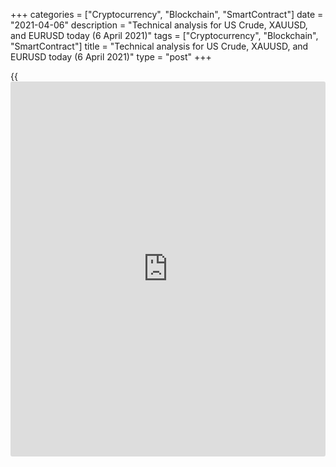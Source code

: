 +++
categories = ["Cryptocurrency", "Blockchain", "SmartContract"]
date = "2021-04-06"
description = "Technical analysis for US Crude, XAUUSD, and EURUSD today (6 April 2021)"
tags = ["Cryptocurrency", "Blockchain", "SmartContract"]
title = "Technical analysis for US Crude, XAUUSD, and EURUSD today (6 April 2021)"
type = "post"
+++

{{<iframe id="large-banner" src="https://www.bounty.group/#slide=18.0" width="100%" height="600" scrolling="no" style="border: 0px solid rgb(216, 221, 230); border-radius: 3px;">}}

2021-04-06

2021-04-06

Short-term analysis for oil, gold, and EURUSD for 06.04.2021Alex
Rodionov

I welcome my fellow traders! I have made a price forecast for US Crude,
XAUUSD, and EURUSD using a combination of margin zones methodology and
technical analysis. Based on the market analysis, I suggest entry
signals for intraday traders.

Gold traders are trying to break out the resistance - Target Zone 1732 -
1727. If the price closes higher at the US session, the next growth
target will be Gold Zone 1755 - 1752.

The article covers the following subjects:

## Oil price forecast for today: USCrude analysis

Yesterday, the short-term oil trend reversed down. As a result of the
reversal, last week's low was updated, and level 59.15 was broken out.
By the close of the US trading session, the price had corrected and is
now testing the broken out Intermediary Zone 59.68 - 59.42 from the
bottom up.

From yesterday's low, it is possible to build the new trend's key
resistance and get the boundaries of 60.45 - 60.20. Together with the
broken out Intermediary Zone, the resistance forms a zone of good sell
prices 60.45 - 59.42.

Today it is profitable to look for new short trades entered in the zone
of good sell prices with the target at the level of 57.35.

### [USCrude][1] trading ideas for today:

Sell from the zone of 59.42 - 60.45. TakeProfit: 57.35. StopLoss: 61.00

* * *

## Gold price forecast for today: XAUUSD analysis

Gold traders are trying to break out the resistance - Target Zone 1732 -
1727. If the price closes higher at the US session, the next growth
target will be Gold Zone 1755 - 1752.

Now the price is correcting and testing the local support 1730 - 1732.
Just below is the stronger support level 1726 - 1724. The trend border
is in the zone of 1713 - 1711.

Today, it is profitable to look for only gold purchases in all support
levels indicated above. The target will be today's high 1737.

### [XAUUSD][2] trading ideas for today:

  1. Open buy positions according to the pattern in 1730 - 1732. TakeProfit: 1737. StopLoss: according to the pattern rules.

  2. Buy according to the pattern in Additional Zone 1726 - 1724. TakeProfit: 1737. StopLoss: according to the pattern rules.

* * *

## Euro/Dollar forecast for today: EURUSD analysis

The short-term euro trend reversed up. Yesterday the Intermediary Zone
1.1792 - 1.1784 was broken out. The US trading session closed the price
above the level. Now the target for purchases is the Target Zone 1.1880
- 1.1864.

Now the price is correcting. Today, enter euro purchases at favorable
prices at strong levels. The nearest support is the Additional Zone
1.1781 - 1.1777. The trend border was formed in the zone of 1.1741 -
1.1733. Expect a correction and look for a pattern to enter buy trades.
It would be reasonable to take a part of profits at the level of 1.1817.

### [EURUSD][3] trading ideas for today:

  1. Buy according to the pattern in Additional Zone 1.1781 - 1.1777. TakeProfit: 1.1817. StopLoss: according to the pattern rules.

  2. Buy in the zone of 1.1777 - 1.1741. TakeProfit: Target Zone 1.1880 - 1.1864. StopLoss: 1.1725.

* * *

P.S. Did you like my article? Share it in social networks: it will be
the best “thank you" :)

Ask me questions and comment below. I’ll be glad to answer your
questions and give necessary explanations.

 **Useful links:**

  * I recommend trying to trade with a reliable broker [here][4]. The system allows you to trade by yourself or copy successful traders from all across the globe.
  * Use my promo-code BLOG for getting deposit bonus 50% on LiteForex platform. Just enter this code in the appropriate field while [depositing][5] your trading account.
  * Telegram chat for traders: <t.me/liteforexengchat>. We are sharing the signals and trading experience
  * Telegram channel with high-quality analytics, Forex reviews, training articles, and other useful things for traders <t.me/liteforex>

## Price chart of XAUUSD in real time mode

The content of this article reflects the author’s opinion and does not
necessarily reflect the official position of LiteForex. The material
published on this page is provided for informational purposes only and
should not be considered as the provision of investment advice for the
purposes of Directive 2004/39/EC.

Rate this article:

{{value}}

( {{count}} {{title}} )

   1. my.liteforex.com/trading?type=oil
   2. my.liteforex.com/trading/chart?symbol=XAUUSD&returnUrl=true
   3. my.liteforex.com/trading/chart?symbol=EURUSD&returnUrl=true
   4. my.liteforex.com/?category=analysts-opinions&slug=short-term-analysis-for-oil-gold-and-eurusd-for-06042021&openPopup=%2Fregistration%2Fpopup&utm_source=blog&utm_medium=article&utm_campaign=bonus
   5. my.liteforex.com/deposit/?category=analysts-opinions&slug=short-term-analysis-for-oil-gold-and-eurusd-for-06042021&promo_code=BLOG&utm_source=blog&utm_medium=article&utm_campaign=bonus